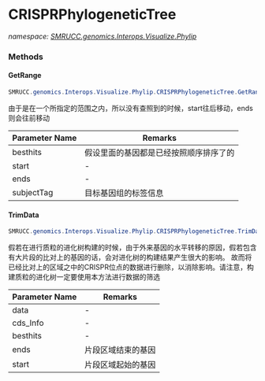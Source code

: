 ﻿# CRISPRPhylogeneticTree
_namespace: [SMRUCC.genomics.Interops.Visualize.Phylip](./index.md)_





### Methods

#### GetRange
```csharp
SMRUCC.genomics.Interops.Visualize.Phylip.CRISPRPhylogeneticTree.GetRange(SMRUCC.genomics.Interops.NCBI.Extensions.Analysis.BestHit,System.String,SMRUCC.genomics.Interops.NCBI.Extensions.Analysis.HitCollection,SMRUCC.genomics.Interops.NCBI.Extensions.Analysis.HitCollection,System.Collections.Generic.IEnumerable{SMRUCC.genomics.Assembly.NCBI.GenBank.CsvExports.GeneDumpInfo})
```
由于是在一个所指定的范围之内，所以没有查照到的时候，start往后移动，ends则会往前移动

|Parameter Name|Remarks|
|--------------|-------|
|besthits|假设里面的基因都是已经按照顺序排序了的|
|start|-|
|ends|-|
|subjectTag|目标基因组的标签信息|


#### TrimData
```csharp
SMRUCC.genomics.Interops.Visualize.Phylip.CRISPRPhylogeneticTree.TrimData(System.Collections.Generic.IEnumerable{SMRUCC.genomics.Analysis.CRISPR.CRT.Output.GenomeScanResult},System.Collections.Generic.IEnumerable{SMRUCC.genomics.Assembly.NCBI.GenBank.CsvExports.GeneDumpInfo},SMRUCC.genomics.Interops.NCBI.Extensions.Analysis.BestHit,System.String,System.String)
```
假若在进行质粒的进化树构建的时候，由于外来基因的水平转移的原因，假若包含有大片段的比对上的基因的话，会对进化树的构建结果产生很大的影响。
 故而将已经比对上的区域之中的CRISPR位点的数据进行删除，以消除影响。请注意，构建质粒的进化树一定要使用本方法进行数据的筛选

|Parameter Name|Remarks|
|--------------|-------|
|data|-|
|cds_Info|-|
|besthits|-|
|ends|片段区域结束的基因|
|start|片段区域起始的基因|



